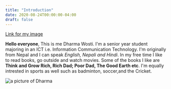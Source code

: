 ```yaml
---
title: "Introduction"
date: 2020-08-24T00:00:00-04:00
draft: false
---
```

[Link for my image](https://amazing-tereshkova-042a43.netlify.app/me.jpg/)



**Hello everyone**, This is me Dharma Wosti. I'm a senior year student majoring in an ICT i.e. Information Communication Technology.
I'm originally from Nepal and I can speak *English, Nepali and Hindi*. In my free time I like to read books, go outside and watch movies.
Some of the books I like are **Think and Grow Rich, Rich Dad; Poor Dad, The Good Earth etc**. I'm equally intrested in sports as well
such as badminton, soccer,and the Cricket. 

![a picture of Dharma](https://amazing-tereshkova-042a43.netlify.app/me.jpg)

